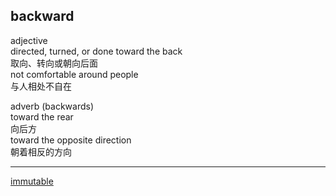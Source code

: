 ## backward  
adjective  
directed, turned, or done toward the back  
取向、转向或朝向后面  
not comfortable around people  
与人相处不自在  

adverb (backwards)  
toward the rear  
向后方  
toward the opposite direction  
朝着相反的方向  

----   

[immutable](48.md)  